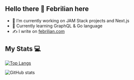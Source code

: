## Hello there 👋 Febrilian here

- 🔭 I’m currently working on JAM Stack projects and Next.js
- 🌱 Currently learning GraphQL & Go language
- ✍ I write on [febrilian.com](https://febrilian.com)

## My Stats 💻

[![Top Langs](https://github-readme-stats.vercel.app/api/top-langs/?username=febriliankr&langs_count=8)](https://github.com/anuraghazra/github-readme-stats)

![GitHub stats](https://github-readme-stats.vercel.app/api?username=febriliankr&show_icons=true&theme=tokyonight)
